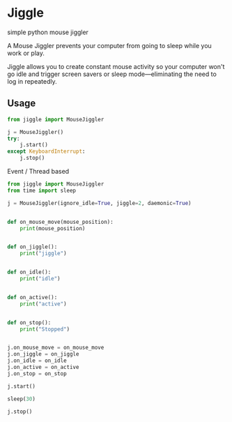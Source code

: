 # Jiggle

simple python mouse jiggler

A Mouse Jiggler prevents your computer from going to sleep while you work or play. 

Jiggle allows you to create constant mouse activity so your computer won't go idle and trigger screen savers or sleep mode—eliminating the need to log in repeatedly.
 

## Usage

```python
from jiggle import MouseJiggler

j = MouseJiggler()
try:
    j.start()
except KeyboardInterrupt:
    j.stop()

```

Event / Thread based

```python
from jiggle import MouseJiggler
from time import sleep

j = MouseJiggler(ignore_idle=True, jiggle=2, daemonic=True)


def on_mouse_move(mouse_position):
    print(mouse_position)


def on_jiggle():
    print("jiggle")


def on_idle():
    print("idle")


def on_active():
    print("active")


def on_stop():
    print("Stopped")


j.on_mouse_move = on_mouse_move
j.on_jiggle = on_jiggle
j.on_idle = on_idle
j.on_active = on_active
j.on_stop = on_stop

j.start()

sleep(30)

j.stop()
```